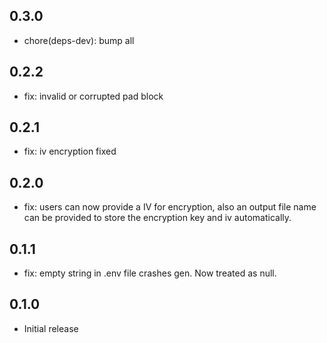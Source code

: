## 0.3.0

* chore(deps-dev): bump all

## 0.2.2

* fix: invalid or corrupted pad block

## 0.2.1

* fix: iv encryption fixed

## 0.2.0

* fix: users can now provide a IV for encryption, also an output file name can be provided to store the encryption key and iv automatically.

## 0.1.1

* fix: empty string in .env file crashes gen. Now treated as null.

## 0.1.0

* Initial release
